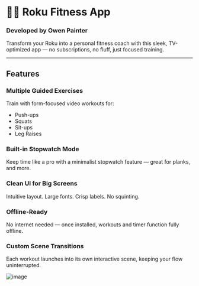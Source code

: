# 🏋️‍♂️ Roku Fitness App  
### Developed by Owen Painter

Transform your Roku into a personal fitness coach with this sleek, TV-optimized app — no subscriptions, no fluff, just focused training.

---

## Features
### Multiple Guided Exercises
Train with form-focused video workouts for:

- Push-ups  
- Squats  
- Sit-ups  
- Leg Raises 

### Built-in Stopwatch Mode

Keep time like a pro with a minimalist stopwatch feature — great for planks, and more.

### Clean UI for Big Screens
Intuitive layout. Large fonts. Crisp labels. No squinting.

### Offline-Ready
No internet needed — once installed, workouts and timer function fully offline.

### Custom Scene Transitions
Each workout launches into its own interactive scene, keeping your flow uninterrupted.

![image](https://github.com/user-attachments/assets/6d2cd452-fff3-4742-b32f-c7d7142330af)
